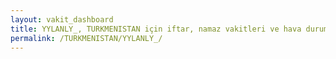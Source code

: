 ```yaml
---
layout: vakit_dashboard
title: YYLANLY_, TURKMENISTAN için iftar, namaz vakitleri ve hava durumu - ilçe/eyalet seç
permalink: /TURKMENISTAN/YYLANLY_/
---
```


<script type="text/javascript">
  var GLOBAL_COUNTRY = 'TURKMENISTAN';
  var GLOBAL_CITY = 'YYLANLY_';
  var GLOBAL_STATE = '';
  var lat = 72;
  var lon = 21;
</script>
